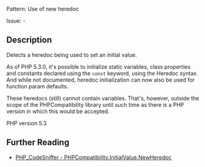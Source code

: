Pattern: Use of new heredoc

Issue: -

## Description

Detects a heredoc being used to set an initial value.

As of PHP 5.3.0, it's possible to initialize static variables, class properties
and constants declared using the `const` keyword, using the Heredoc syntax.
And while not documented, heredoc initialization can now also be used for function param defaults.

These heredocs (still) cannot contain variables. That's, however, outside the scope of the
PHPCompatibility library until such time as there is a PHP version in which this would be accepted.

PHP version 5.3

## Further Reading

* [PHP_CodeSniffer - PHPCompatibility.InitialValue.NewHeredoc](https://github.com/PHPCompatibility/PHPCompatibility/tree/develop/PHPCompatibility/Sniffs/InitialValue/NewHeredocSniff.php)